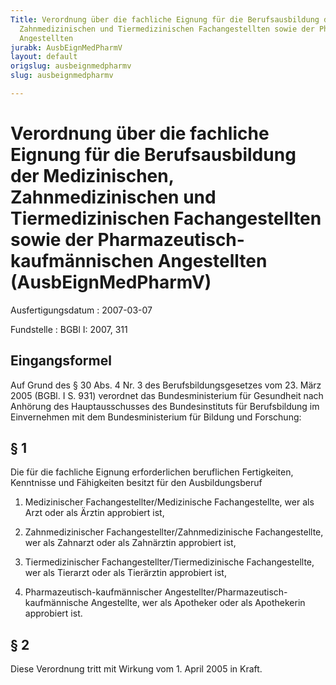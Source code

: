 ```yaml
---
Title: Verordnung über die fachliche Eignung für die Berufsausbildung der Medizinischen,
  Zahnmedizinischen und Tiermedizinischen Fachangestellten sowie der Pharmazeutisch-kaufmännischen
  Angestellten
jurabk: AusbEignMedPharmV
layout: default
origslug: ausbeignmedpharmv
slug: ausbeignmedpharmv

---
```


# Verordnung über die fachliche Eignung für die Berufsausbildung der Medizinischen, Zahnmedizinischen und Tiermedizinischen Fachangestellten sowie der Pharmazeutisch-kaufmännischen Angestellten (AusbEignMedPharmV)

Ausfertigungsdatum
:   2007-03-07

Fundstelle
:   BGBl I: 2007, 311

## Eingangsformel

Auf Grund des § 30 Abs. 4 Nr. 3 des Berufsbildungsgesetzes vom 23.
März 2005 (BGBl. I S. 931) verordnet das Bundesministerium für
Gesundheit nach Anhörung des Hauptausschusses des Bundesinstituts für
Berufsbildung im Einvernehmen mit dem Bundesministerium für Bildung
und Forschung:

## § 1

Die für die fachliche Eignung erforderlichen beruflichen Fertigkeiten,
Kenntnisse und Fähigkeiten besitzt für den Ausbildungsberuf

1.  Medizinischer Fachangestellter/Medizinische Fachangestellte, wer als
    Arzt oder als Ärztin approbiert ist,


2.  Zahnmedizinischer Fachangestellter/Zahnmedizinische Fachangestellte,
    wer als Zahnarzt oder als Zahnärztin approbiert ist,


3.  Tiermedizinischer Fachangestellter/Tiermedizinische Fachangestellte,
    wer als Tierarzt oder als Tierärztin approbiert ist,


4.  Pharmazeutisch-kaufmännischer Angestellter/Pharmazeutisch-
    kaufmännische Angestellte, wer als Apotheker oder als Apothekerin
    approbiert ist.

## § 2

Diese Verordnung tritt mit Wirkung vom 1. April 2005 in Kraft.

